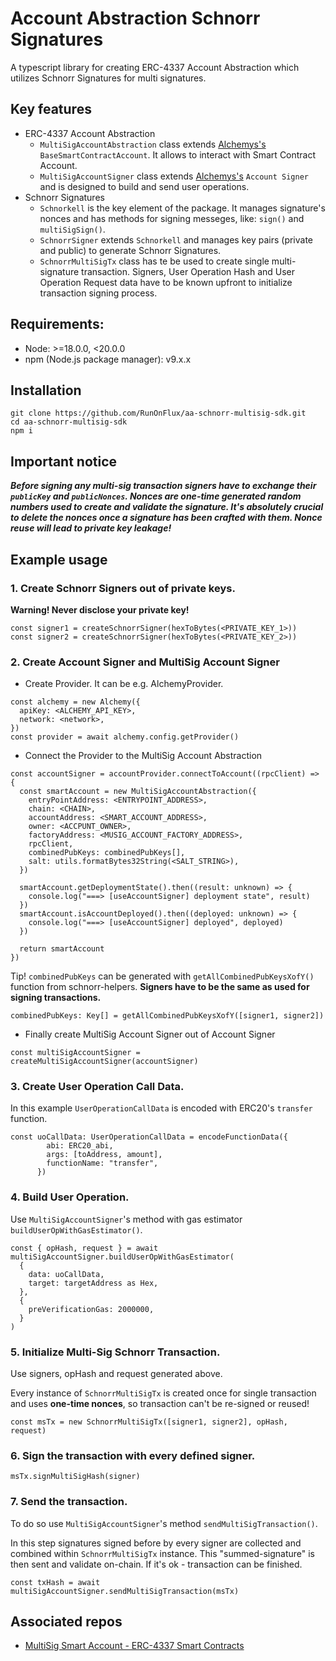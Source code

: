 # Account Abstraction Schnorr Signatures
A typescript library for creating ERC-4337 Account Abstraction which utilizes Schnorr Signatures for multi signatures.


## Key features
* ERC-4337 Account Abstraction
  * `MultiSigAccountAbstraction` class extends [Alchemys's](https://github.com/alchemyplatform/aa-sdk/tree/main/packages/core) `BaseSmartContractAccount`. It allows to interact with Smart Contract Account.
  * `MultiSigAccountSigner` class extends [Alchemys's](https://github.com/alchemyplatform/aa-sdk/tree/main/packages/ethers) `Account Signer` and is designed to build and send user operations.
* Schnorr Signatures
  * `Schnorkell` is the key element of the package. It manages signature's nonces and has methods for signing messeges, like: `sign()` and `multiSigSign()`.
  * `SchnorrSigner` extends `Schnorkell` and manages key pairs (private and public) to generate Schnorr Signatures.
  * `SchnorrMultiSigTx` class has te be used to create single multi-signature transaction. Signers, User Operation Hash and User Operation Request data have to be known upfront to initialize transaction signing process.

## Requirements:

* Node: >=18.0.0, <20.0.0
* npm (Node.js package manager): v9.x.x

## Installation

```
git clone https://github.com/RunOnFlux/aa-schnorr-multisig-sdk.git
cd aa-schnorr-multisig-sdk
npm i
```


## Important notice

***Before signing any multi-sig transaction signers have to exchange their `publicKey` and `publicNonces`. Nonces are one-time generated random numbers used to create and validate the signature. It's absolutely crucial to delete the nonces once a signature has been crafted with them. Nonce reuse will lead to private key leakage!***

## Example usage
### 1. Create Schnorr Signers out of private keys. 
**Warning! Never disclose your private key!**
```
const signer1 = createSchnorrSigner(hexToBytes(<PRIVATE_KEY_1>))
const signer2 = createSchnorrSigner(hexToBytes(<PRIVATE_KEY_2>))
```

### 2. Create Account Signer and MultiSig Account Signer 
- Create Provider. It can be e.g. AlchemyProvider.
```
const alchemy = new Alchemy({
  apiKey: <ALCHEMY_API_KEY>,
  network: <network>,
})
const provider = await alchemy.config.getProvider()
```
- Connect the Provider to the MultiSig Account Abstraction
```
const accountSigner = accountProvider.connectToAccount((rpcClient) => {
  const smartAccount = new MultiSigAccountAbstraction({
    entryPointAddress: <ENTRYPOINT_ADDRESS>,
    chain: <CHAIN>,
    accountAddress: <SMART_ACCOUNT_ADDRESS>,
    owner: <ACCPUNT_OWNER>,
    factoryAddress: <MUSIG_ACCOUNT_FACTORY_ADDRESS>,
    rpcClient,
    combinedPubKeys: combinedPubKeys[],
    salt: utils.formatBytes32String(<SALT_STRING>),
  })

  smartAccount.getDeploymentState().then((result: unknown) => {
    console.log("===> [useAccountSigner] deployment state", result)
  })
  smartAccount.isAccountDeployed().then((deployed: unknown) => {
    console.log("===> [useAccountSigner] deployed", deployed)
  })

  return smartAccount
})
```
Tip! `combinedPubKeys` can be generated with `getAllCombinedPubKeysXofY()` function from schnorr-helpers. **Signers have to be the same as used for signing transactions.**

```
combinedPubKeys: Key[] = getAllCombinedPubKeysXofY([signer1, signer2])
```
- Finally create MultiSig Account Signer out of Account Signer
```
const multiSigAccountSigner = createMultiSigAccountSigner(accountSigner)
```

### 3. Create User Operation Call Data. 
In this example `UserOperationCallData` is encoded with ERC20's `transfer` function.
```
const uoCallData: UserOperationCallData = encodeFunctionData({
        abi: ERC20_abi,
        args: [toAddress, amount],
        functionName: "transfer",
      })
```

### 4. Build User Operation. 
Use `MultiSigAccountSigner`'s method with gas estimator `buildUserOpWithGasEstimator()`.
```
const { opHash, request } = await multiSigAccountSigner.buildUserOpWithGasEstimator(
  {
    data: uoCallData,
    target: targetAddress as Hex,
  },
  {
    preVerificationGas: 2000000,
  }
)
```

### 5. Initialize Multi-Sig Schnorr Transaction.
Use signers, opHash and request generated above.

Every instance of `SchnorrMultiSigTx` is created once for single transaction and uses **one-time nonces**, so transaction can't be re-signed or reused! 
```
const msTx = new SchnorrMultiSigTx([signer1, signer2], opHash, request)
```

### 6. Sign the transaction with every defined signer.
```
msTx.signMultiSigHash(signer)
```

### 7. Send the transaction.
To do so use `MultiSigAccountSigner`'s method `sendMultiSigTransaction()`.

In this step signatures signed before by every signer are collected and combined within `SchnorrMultiSigTx` instance. This "summed-signature" is then sent and validate on-chain. If it's ok - transaction can be finished.
```
const txHash = await multiSigAccountSigner.sendMultiSigTransaction(msTx)
```

## Associated repos
* [MultiSig Smart Account - ERC-4337 Smart Contracts](https://github.com/RunOnFlux/account-abstraction.git)